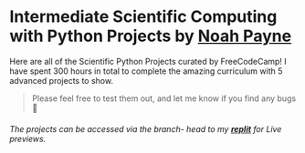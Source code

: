 

# Intermediate Scientific Computing with Python Projects by [Noah Payne](https://github.com/noahpyn)

Here are all of the Scientific Python Projects curated by FreeCodeCamp! I have spent 300 hours in total to complete the amazing curriculum with 5 advanced projects to show. 

> Please feel free to test them out, and let me know if you find any bugs 🐛

###### The projects can be accessed via the branch-  head to my **[replit](https://replit.com/@noahpyn/Arithmetic-Formatter#main.py)** for Live previews.

